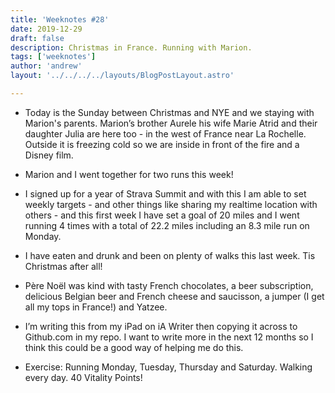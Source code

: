 ```yaml
---
title: 'Weeknotes #28'
date: 2019-12-29
draft: false
description: Christmas in France. Running with Marion.
tags: ['weeknotes']
author: 'andrew'
layout: '../../../../layouts/BlogPostLayout.astro'

---
```

- Today is the Sunday between Christmas and NYE and we staying with Marion's parents. Marion’s brother Aurele his wife Marie Atrid and their daughter Julia are here too - in the west of France near La Rochelle. Outside it is freezing cold so we are inside in front of the fire and a Disney film.

- Marion and I went together for two runs this week!

-  I signed up for a year of Strava Summit and with this I am able to set weekly targets - and other things like sharing my realtime location with others - and this first week I have set a goal of 20 miles and I went running 4 times with a total of 22.2 miles including an 8.3 mile run on Monday.

-  I have eaten and drunk and been on plenty of walks this last week. Tis Christmas after all!

-  Père Noël was kind with tasty French chocolates, a beer subscription, delicious Belgian beer and French cheese and saucisson, a jumper (I get all my tops in France!) and Yatzee.

-  I’m writing this from my iPad on iA Writer then copying it across to Github.com in my repo. I want to write more in the next 12 months so I think this could be a good way of helping me do this.

- Exercise: Running Monday, Tuesday, Thursday and Saturday. Walking every day. 40 Vitality Points!

